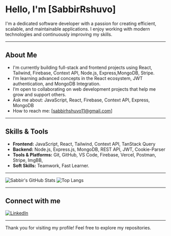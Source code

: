 # Hello, I'm [SabbirRshuvo] 

I'm a dedicated software developer with a passion for creating efficient, scalable, and maintainable applications. I enjoy working with modern technologies and continuously improving my skills.

---

## About Me

-  I'm currently building full-stack and frontend projects using React, Tailwind, Firebase, Context API, Node.js, Express,MongoDB, Stripe.   
-  I’m learning advanced concepts in the React ecosystem, JWT authentication, and MongoDB Integration.
-  I’m open to collaborating on web development projects that help me grow and support others.
-   Ask me about: JavaScript, React, Firebase, Context API, Express, MongoDB
-  How to reach me: [sabbirhshuvo11@gmail.com]  

---

## Skills & Tools

- **Frontend:** JavaScript, React, Tailwind, Context API, TanStack Query 
- **Backend:** Node.js, Express.js, MongoDB, REST API, JWT, Cookie-Parser 
- **Tools & Platforms:** Git, GitHub, VS Code, Firebase, Vercel, Postman, Stripe, ImgBB,
- **Soft Skills:** Teamwork, Fast Learner.


---
![Sabbir's GitHub Stats](https://github-readme-stats.vercel.app/api?username=SabbirRshuvo&show_icons=true&theme=radical)
![Top Langs](https://github-readme-stats.vercel.app/api/top-langs/?username=SabbirRshuvo&layout=compact&theme=radical)


---

## Connect with me

[![LinkedIn](https://img.shields.io/badge/LinkedIn-blue?logo=linkedin&style=flat-square)](https://linkedin.com/in/https://www.linkedin.com/in/sabbir-rahman-shuvo-dev/)

---

Thank you for visiting my profile! Feel free to explore my repositories.
